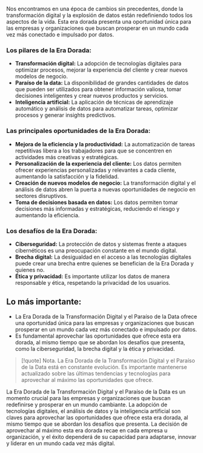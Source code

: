 
Nos encontramos en una época de cambios sin precedentes, donde la transformación digital y la explosión de datos están redefiniendo todos los aspectos de la vida. Esta era dorada presenta una oportunidad única para las empresas y organizaciones que buscan prosperar en un mundo cada vez más conectado e impulsado por datos.

### Los pilares de la Era Dorada:

- **Transformación digital:** La adopción de tecnologías digitales para optimizar procesos, mejorar la experiencia del cliente y crear nuevos modelos de negocio.
- **Paraíso de la data:** La disponibilidad de grandes cantidades de datos que pueden ser utilizados para obtener información valiosa, tomar decisiones inteligentes y crear nuevos productos y servicios.
- **Inteligencia artificial:** La aplicación de técnicas de aprendizaje automático y análisis de datos para automatizar tareas, optimizar procesos y generar insights predictivos.

### Las principales oportunidades de la Era Dorada:

- **Mejora de la eficiencia y la productividad:** La automatización de tareas repetitivas libera a los trabajadores para que se concentren en actividades más creativas y estratégicas.
- **Personalización de la experiencia del cliente:** Los datos permiten ofrecer experiencias personalizadas y relevantes a cada cliente, aumentando la satisfacción y la fidelidad.
- **Creación de nuevos modelos de negocio:** La transformación digital y el análisis de datos abren la puerta a nuevas oportunidades de negocio en sectores disruptivos.
- **Toma de decisiones basada en datos:** Los datos permiten tomar decisiones más informadas y estratégicas, reduciendo el riesgo y aumentando la eficiencia.

### Los desafíos de la Era Dorada:

- **Ciberseguridad:** La protección de datos y sistemas frente a ataques cibernéticos es una preocupación constante en el mundo digital.
- **Brecha digital:** La desigualdad en el acceso a las tecnologías digitales puede crear una brecha entre quienes se benefician de la Era Dorada y quienes no.
- **Ética y privacidad:** Es importante utilizar los datos de manera responsable y ética, respetando la privacidad de los usuarios.

## Lo más importante:

- La Era Dorada de la Transformación Digital y el Paraíso de la Data ofrece una oportunidad única para las empresas y organizaciones que buscan prosperar en un mundo cada vez más conectado e impulsado por datos.
- Es fundamental aprovechar las oportunidades que ofrece esta era dorada, al mismo tiempo que se abordan los desafíos que presenta, como la ciberseguridad, la brecha digital y la ética y privacidad.

>[!quote] Nota.
>La Era Dorada de la Transformación Digital y el Paraíso de la Data está en constante evolución. Es importante mantenerse actualizado sobre las últimas tendencias y tecnologías para aprovechar al máximo las oportunidades que ofrece.

La Era Dorada de la Transformación Digital y el Paraíso de la Data es un momento crucial para las empresas y organizaciones que buscan redefinirse y prosperar en un mundo cambiante. La adopción de tecnologías digitales, el análisis de datos y la inteligencia artificial son claves para aprovechar las oportunidades que ofrece esta era dorada, al mismo tiempo que se abordan los desafíos que presenta. La decisión de aprovechar al máximo esta era dorada recae en cada empresa u organización, y el éxito dependerá de su capacidad para adaptarse, innovar y liderar en un mundo cada vez más digital.